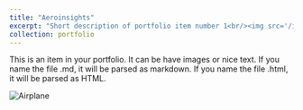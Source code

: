 ```yaml
---
title: "Aeroinsights"
excerpt: "Short description of portfolio item number 1<br/><img src='/images/Airplane.png'>"
collection: portfolio
---
```


This is an item in your portfolio. It can be have images or nice text. If you name the file .md, it will be parsed as markdown. If you name the file .html, it will be parsed as HTML. 

![Airplane](/images/Airplane.png)